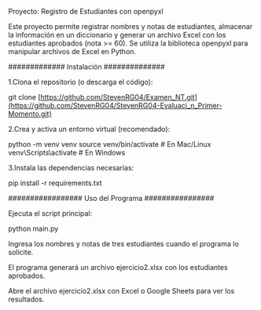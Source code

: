 
Proyecto: Registro de Estudiantes con openpyxl

Este proyecto permite registrar nombres y notas de estudiantes, almacenar la información en un diccionario y generar un archivo Excel con los estudiantes aprobados (nota >= 60). Se utiliza la biblioteca openpyxl para manipular archivos de Excel en Python.

############# Instalación ##############

1.Clona el repositorio (o descarga el código):

git clone [https://github.com/StevenRG04/Examen_NT.git](https://github.com/StevenRG04/StevenRG04-Evaluaci_n_Primer-Momento.git)

2.Crea y activa un entorno virtual (recomendado):

python -m venv venv
source venv/bin/activate  # En Mac/Linux
venv\Scripts\activate     # En Windows

3.Instala las dependencias necesarias:

pip install -r requirements.txt



################# Uso del Programa ################

Ejecuta el script principal:

python main.py

Ingresa los nombres y notas de tres estudiantes cuando el programa lo solicite.

El programa generará un archivo ejercicio2.xlsx con los estudiantes aprobados.

Abre el archivo ejercicio2.xlsx con Excel o Google Sheets para ver los resultados.
